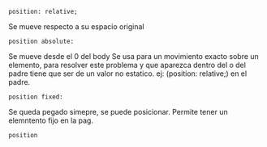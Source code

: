 
    position: relative;
Se mueve respecto a su espacio original

    position absolute:
Se mueve desde el 0 del body
Se usa para un movimiento exacto sobre un elemento, para resolver este problema y que aparezca dentro del o
del padre tiene que ser de un valor no estatico. ej: (position: relative;) en el padre.

    position fixed:
Se queda pegado simepre, se puede posicionar.
Permite tener un elemntento fijo en la pag.

    position 